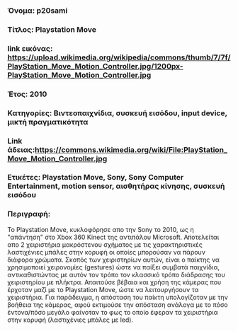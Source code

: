 ### Όνομα: p20sami
### Τίτλος: Playstation Move
### link εικόνας: https://upload.wikimedia.org/wikipedia/commons/thumb/7/7f/PlayStation_Move_Motion_Controller.jpg/1200px-PlayStation_Move_Motion_Controller.jpg

### Έτος: 2010
### Κατηγορίες: Βιντεοπαιχνίδια, συσκευή εισόδου, input device, μικτή πραγματικότητα
### Link άδειας:https://commons.wikimedia.org/wiki/File:PlayStation_Move_Motion_Controller.jpg
### Ετικέτες: Playstation Move, Sony, Sony Computer Entertainment, motion sensor, αισθητήρας κίνησης, συσκευή εισόδου
### Περιγραφή:
To Playstation Move, κυκλοφόρησε απο την Sony το 2010, ως η "απάντηση" στο Xbox 360 Kinect της αντιπάλου Microsoft. Αποτελείται απο 2 χειριστήρια μακρόστενου σχήματος με τις 
χαρακτηριστικές λαστιχένιες μπάλες στην κορυφή οι οποίες μπορούσαν να πάρουν διάφορα χρώματα. Σκοπός των χειριστηρίων αυτών, είναι ο παίκτης να χρησιμοποιεί χειρονομίες (gestures)
ώστε να παίξει συμβατά παιχνίδια, αντικαθιστώντας με αυτόν τον τρόπο τον κλασσικό τρόπο διάδρασης του χειριστηρίου με πλήκτρα. Απαιτούσε βέβαια και χρήση της κάμερας που έρχοταν
μαζί με το Playstation Move, ώστε να λειτουργήσουν τα χειριστήρια. Για παράδειγμα, η απόσταση του παίκτη υπολογίζοταν με την βοήθεια της κάμερας, αφού εκτιμούσε την απόσταση
ανάλογα με το πόσο έντονα/πόσο μεγάλο φαίνοταν το φως το οποίο έφεραν τα χειριστήρια στην κορυφή (λαστιχένιες μπάλες με led).
